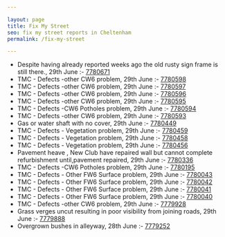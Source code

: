 ```yaml
---

layout: page
title: Fix My Street
seo: fix my street reports in Cheltenham
permalink: /fix-my-street

---
```


<!-- fix_marker starts -->

- Despite having already reported weeks ago the old rusty sign frame is still there., 29th June :- [7780671](https://www.fixmystreet.com/report/7780671)
- TMC - Defects -other CW6 problem, 29th June :- [7780598](https://www.fixmystreet.com/report/7780598)
- TMC - Defects -other CW6 problem, 29th June :- [7780597](https://www.fixmystreet.com/report/7780597)
- TMC - Defects -other CW6 problem, 29th June :- [7780596](https://www.fixmystreet.com/report/7780596)
- TMC - Defects -other CW6 problem, 29th June :- [7780595](https://www.fixmystreet.com/report/7780595)
- TMC - Defects -CW6 Potholes  problem, 29th June :- [7780594](https://www.fixmystreet.com/report/7780594)
- TMC - Defects -other CW6 problem, 29th June :- [7780593](https://www.fixmystreet.com/report/7780593)
- Gas or water shaft with no cover, 29th June :- [7780449](https://www.fixmystreet.com/report/7780449)
- TMC - Defects - Vegetation problem, 29th June :- [7780459](https://www.fixmystreet.com/report/7780459)
- TMC - Defects - Vegetation problem, 29th June :- [7780458](https://www.fixmystreet.com/report/7780458)
- TMC - Defects - Vegetation problem, 29th June :- [7780456](https://www.fixmystreet.com/report/7780456)
- Pavement heave , New Club have repaired wall but cannot complete refurbishment until,pavement repaired, 29th June :- [7780336](https://www.fixmystreet.com/report/7780336)
- TMC - Defects -CW6 Potholes  problem, 29th June :- [7780195](https://www.fixmystreet.com/report/7780195)
- TMC - Defects - Other FW6  Surface problem, 29th June :- [7780043](https://www.fixmystreet.com/report/7780043)
- TMC - Defects - Other FW6  Surface problem, 29th June :- [7780042](https://www.fixmystreet.com/report/7780042)
- TMC - Defects - Other FW6  Surface problem, 29th June :- [7780041](https://www.fixmystreet.com/report/7780041)
- TMC - Defects - Other FW6  Surface problem, 29th June :- [7780040](https://www.fixmystreet.com/report/7780040)
- TMC - Defects -other CW6 problem, 29th June :- [7779928](https://www.fixmystreet.com/report/7779928)
- Grass verges uncut resulting in poor visibility from joining roads, 29th June :- [7779888](https://www.fixmystreet.com/report/7779888)
- Overgrown bushes in alleyway, 28th June :- [7779252](https://www.fixmystreet.com/report/7779252)

<!-- fix_marker ends -->